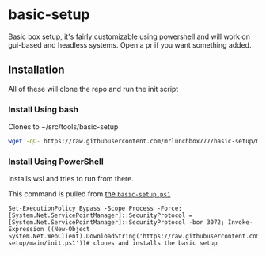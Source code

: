 # basic-setup

Basic box setup, it's fairly customizable using powershell and will work on gui-based and headless systems. Open a pr if you want something added.

## Installation

All of these will clone the repo and run the init script

### Install Using bash

Clones to ~/src/tools/basic-setup

```bash
wget -qO- https://raw.githubusercontent.com/mrlunchbox777/basic-setup/main/basic-setup.sh | sh
```

### Install Using PowerShell

Installs wsl and tries to run from there.

This command is pulled from [the `basic-setup.ps1`](/basic-setup.ps1)

```pwsh
Set-ExecutionPolicy Bypass -Scope Process -Force; [System.Net.ServicePointManager]::SecurityProtocol = [System.Net.ServicePointManager]::SecurityProtocol -bor 3072; Invoke-Expression ((New-Object System.Net.WebClient).DownloadString('https://raw.githubusercontent.com/mrlunchbox777/basic-setup/main/init.ps1'))# clones and installs the basic setup
```
